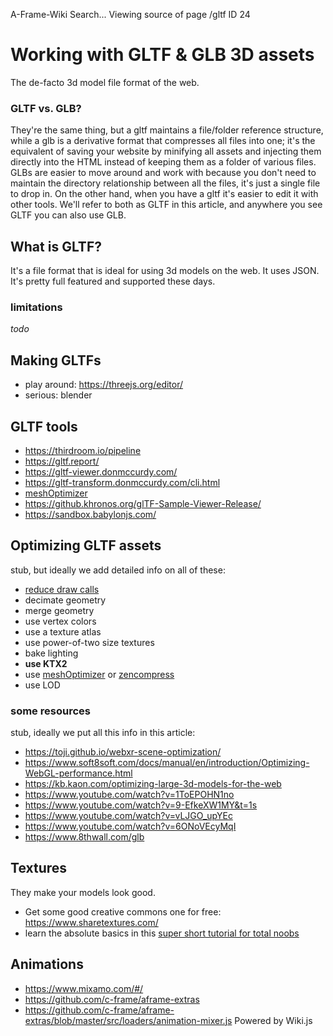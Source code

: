 
A-Frame-Wiki
Search...
Viewing source of page /gltf
ID 24
# Working with GLTF & GLB 3D assets
The de-facto 3d model file format of the web.
### GLTF vs. GLB?
They're the same thing, but a gltf maintains a file/folder reference structure, while a glb is a derivative format that compresses all files into one; it's the equivalent of saving your website by minifying all assets and injecting them directly into the HTML instead of keeping them as a folder of various files.
GLBs are easier to move around and work with because you don't need to maintain the directory relationship between all the files, it's just a single file to drop in. On the other hand, when you have a gltf it's easier to edit it with other tools. We'll refer to both as GLTF in this article, and anywhere you see GLTF you can also use GLB.
## What is GLTF?
It's a file format that is ideal for using 3d models on the web. It uses JSON. It's pretty full featured and supported these days.
### limitations
*todo*
## Making GLTFs
- play around: https://threejs.org/editor/
- serious: blender
## GLTF tools
- https://thirdroom.io/pipeline
- https://gltf.report/
- https://gltf-viewer.donmccurdy.com/
- https://gltf-transform.donmccurdy.com/cli.html
- [meshOptimizer](https://github.com/zeux/meshoptimizer)
- https://github.khronos.org/glTF-Sample-Viewer-Release/
- https://sandbox.babylonjs.com/
## Optimizing GLTF assets
stub, but ideally we add detailed info on all of these:
- [reduce draw calls](https://answers.unity.com/questions/14578/whats-the-best-way-to-reduce-draw-calls.html)
- decimate geometry
- merge geometry
- use vertex colors
- use a texture atlas
- use power-of-two size textures
- bake lighting
- **use KTX2**
- use [meshOptimizer](https://github.com/zeux/meshoptimizer) or [zencompress](https://paradowski.com/stories/introducing-zencompress-for-gltf)
- use LOD
### some resources
stub, ideally we put all this info in this article:
- https://toji.github.io/webxr-scene-optimization/
- https://www.soft8soft.com/docs/manual/en/introduction/Optimizing-WebGL-performance.html
- https://kb.kaon.com/optimizing-large-3d-models-for-the-web
- https://www.youtube.com/watch?v=1ToEPOHN1no
- https://www.youtube.com/watch?v=9-EfkeXW1MY&t=1s
- https://www.youtube.com/watch?v=vLJGO_upYEc
- https://www.youtube.com/watch?v=6ONoVEcyMqI
- https://www.8thwall.com/glb
## Textures
They make your models look good.
- Get some good creative commons one for free: https://www.sharetextures.com/
- learn the absolute basics in this [super short tutorial for total noobs](https://www.youtube.com/watch?v=sH4qi3oUEks)
## Animations
- https://www.mixamo.com/#/
- https://github.com/c-frame/aframe-extras
- https://github.com/c-frame/aframe-extras/blob/master/src/loaders/animation-mixer.js
Powered by Wiki.js
